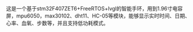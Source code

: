 这是一个基于stm32F407ZET6+FreeRTOS+lvgl的智能手环，用到1.96寸电容屏，mpu6050，max30102、dht11、HC-05等模块，能够显示实时时间、日期、心率、血氧、步数等，并且支持低功耗模式。
